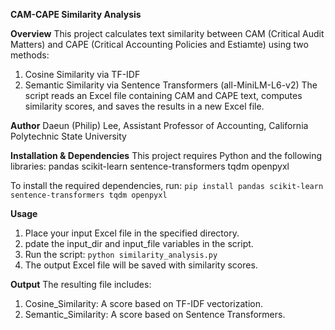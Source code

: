 **CAM-CAPE Similarity Analysis**

**Overview**
This project calculates text similarity between CAM (Critical Audit Matters) and CAPE (Critical Accounting Policies and Estiamte) using two methods:
1. Cosine Similarity via TF-IDF
2. Semantic Similarity via Sentence Transformers (all-MiniLM-L6-v2)
The script reads an Excel file containing CAM and CAPE text, computes similarity scores, and saves the results in a new Excel file.

**Author**
Daeun (Philip) Lee,
Assistant Professor of Accounting,
California Polytechnic State University

**Installation & Dependencies**
This project requires Python and the following libraries:
pandas
scikit-learn
sentence-transformers
tqdm
openpyxl

To install the required dependencies, run:
```pip install pandas scikit-learn sentence-transformers tqdm openpyxl```

**Usage**
1. Place your input Excel file in the specified directory.
2. pdate the input_dir and input_file variables in the script.
3. Run the script:
```python similarity_analysis.py```
4. The output Excel file will be saved with similarity scores.

**Output**
The resulting file includes:
1. Cosine_Similarity: A score based on TF-IDF vectorization.
2. Semantic_Similarity: A score based on Sentence Transformers.
